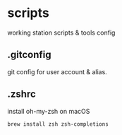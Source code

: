 # scripts
working station scripts &amp; tools config


## .gitconfig
git config for user account & alias.

## .zshrc
install oh-my-zsh on macOS 
```$xslt
brew install zsh zsh-completions
```
